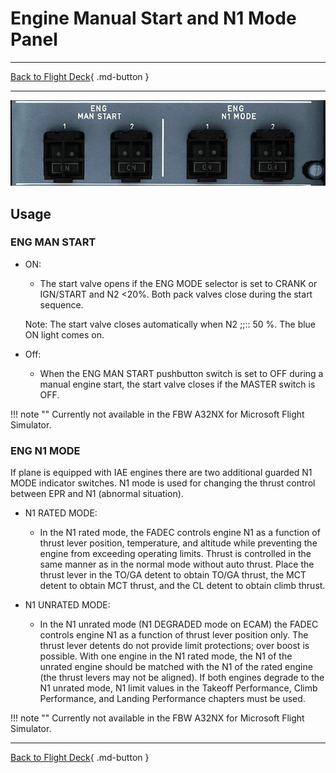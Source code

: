 # Engine Manual Start and N1 Mode Panel

---

[Back to Flight Deck](../index.md){ .md-button }

---

![Engine Manual Start an N1 Mode](../../../assets/a32nx-briefing/overhead-panel/eng-man-start.jpg "Engine Manual Start an N1 Mode")

## Usage

### ENG MAN START

- ON:
    - The start valve opens if the ENG MODE selector is set to CRANK or IGN/START and N2 <20%. Both pack valves close during the start sequence.

    Note: The start valve closes automatically when N2 ;;:: 50 %. The blue ON light comes on.

- Off:
    - When the ENG MAN START pushbutton switch is set to OFF during a manual engine start, the start valve closes if the MASTER switch is OFF.

!!! note ""
    Currently not available in the FBW A32NX for Microsoft Flight Simulator.

### ENG N1 MODE

If plane is equipped with IAE engines there are two additional guarded N1 MODE indicator switches. N1 mode is used for changing the thrust control between EPR and N1 (abnormal situation).

- N1 RATED MODE:
    - In the N1 rated mode, the FADEC controls engine N1 as a function of thrust lever position, temperature, and altitude while preventing the engine from exceeding operating limits. Thrust is controlled in the same manner as in the normal mode without auto thrust. Place the thrust lever in the TO/GA detent to obtain TO/GA thrust, the MCT detent to obtain MCT thrust, and the CL detent to obtain climb thrust.

- N1 UNRATED MODE:
    - In the N1 unrated mode (N1 DEGRADED mode on ECAM) the FADEC controls engine N1 as a function of thrust lever position only. The thrust lever detents do not provide limit protections; over boost is possible. With one engine in the N1 rated mode, the N1 of the unrated engine should be matched with the N1 of the rated engine (the thrust levers may not be aligned). If both engines degrade to the N1 unrated mode, N1 limit values in the Takeoff Performance, Climb Performance, and Landing Performance chapters must be used.

!!! note ""
    Currently not available in the FBW A32NX for Microsoft Flight Simulator.

---

[Back to Flight Deck](../index.md){ .md-button }
